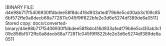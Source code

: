 [BINARY FILE: d4e98b717f5406930ffdbdee58f8dc416d933a1edf79b6e5cd30ab3c109c856bf572ffe0a8decb68a772811c045f9ff822bfe2e3d6e5274df389de6a0511]
Stored copy: docs/converted-binary/d4e98b717f5406930ffdbdee58f8dc416d933a1edf79b6e5cd30ab3c109c856bf572ffe0a8decb68a772811c045f9ff822bfe2e3d6e5274df389de6a0511
